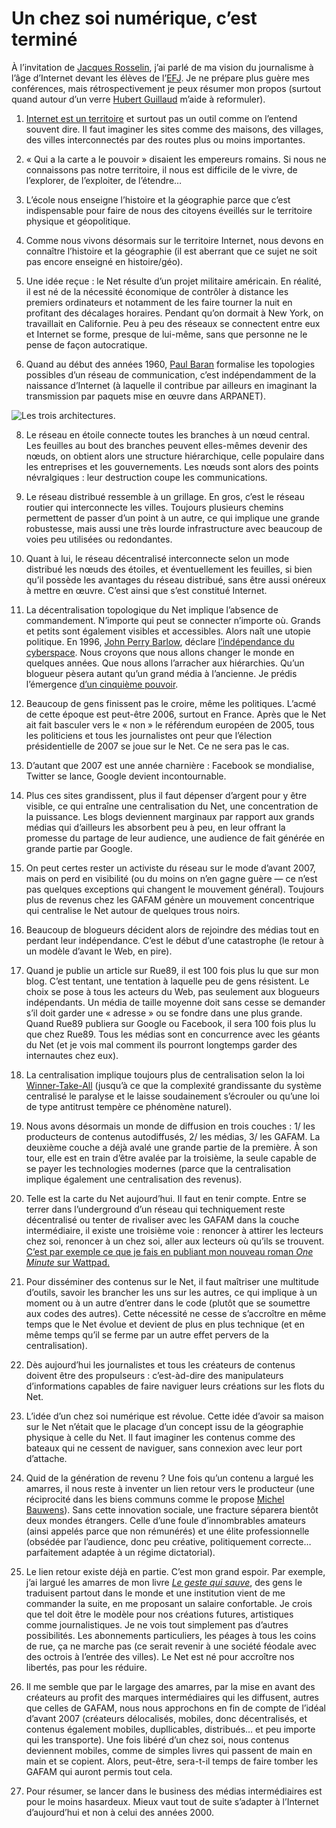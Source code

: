 # Un chez soi numérique, c&#8217;est terminé

À l’invitation de [Jacques Rosselin](https://twitter.com/rosselin), j’ai parlé de ma vision du journalisme à l’âge d’Internet devant les élèves de l’[EFJ](http://www.efj.fr/). Je ne prépare plus guère mes conférences, mais rétrospectivement je peux résumer mon propos (surtout quand autour d’un verre [Hubert Guillaud](http://www.internetactu.net/author/hubert/) m’aide à reformuler).<span id="more-42591"></span>

1. [Internet est un territoire](https://tcrouzet.com/tag/territoire/) et surtout pas un outil comme on l’entend souvent dire. Il faut imaginer les sites comme des maisons, des villages, des villes interconnectés par des routes plus ou moins importantes.

2. « Qui a la carte a le pouvoir » disaient les empereurs romains. Si nous ne connaissons pas notre territoire, il nous est difficile de le vivre, de l’explorer, de l’exploiter, de l’étendre…

3. L’école nous enseigne l’histoire et la géographie parce que c’est indispensable pour faire de nous des citoyens éveillés sur le territoire physique et géopolitique.

4. Comme nous vivons désormais sur le territoire Internet, nous devons en connaître l’histoire et la géographie (il est aberrant que ce sujet ne soit pas encore enseigné en histoire/géo).

5. Une idée reçue : le Net résulte d’un projet militaire américain. En réalité, il est né de la nécessité économique de contrôler à distance les premiers ordinateurs et notamment de les faire tourner la nuit en profitant des décalages horaires. Pendant qu’on dormait à New York, on travaillait en Californie. Peu à peu des réseaux se connectent entre eux et Internet se forme, presque de lui-même, sans que personne ne le pense de façon autocratique.

6. Quand au début des années 1960, [Paul Baran](https://en.wikipedia.org/wiki/Paul_Baran) formalise les topologies possibles d’un réseau de communication, c’est indépendamment de la naissance d’Internet (à laquelle il contribue par ailleurs en imaginant la transmission par paquets mise en œuvre dans ARPANET).

![Les trois architectures.](https://tcrouzet.com/images_tc/2015/10/paul.jpg)

8. Le réseau en étoile connecte toutes les branches à un nœud central. Les feuilles au bout des branches peuvent elles-mêmes devenir des nœuds, on obtient alors une structure hiérarchique, celle populaire dans les entreprises et les gouvernements. Les nœuds sont alors des points névralgiques : leur destruction coupe les communications.

9. Le réseau distribué ressemble à un grillage. En gros, c’est le réseau routier qui interconnecte les villes. Toujours plusieurs chemins permettent de passer d’un point à un autre, ce qui implique une grande robustesse, mais aussi une très lourde infrastructure avec beaucoup de voies peu utilisées ou redondantes.

10. Quant à lui, le réseau décentralisé interconnecte selon un mode distribué les nœuds des étoiles, et éventuellement les feuilles, si bien qu’il possède les avantages du réseau distribué, sans être aussi onéreux à mettre en œuvre. C’est ainsi que s’est constitué Internet.

11. La décentralisation topologique du Net implique l’absence de commandement. N’importe qui peut se connecter n’importe où. Grands et petits sont également visibles et accessibles. Alors naît une utopie politique. En 1996, [John Perry Barlow](https://fr.wikipedia.org/wiki/John_Perry_Barlow), déclare [l’indépendance du cyberspace](http://editions-hache.com/essais/barlow/barlow2.html). Nous croyons que nous allons changer le monde en quelques années. Que nous allons l’arracher aux hiérarchies. Qu’un blogueur pèsera autant qu’un grand média à l’ancienne. Je prédis l’émergence [d’un cinquième pouvoir](https://tcrouzet.com/le-cinquieme-pouvoir/).

12. Beaucoup de gens finissent pas le croire, même les politiques. L’acmé de cette époque est peut-être 2006, surtout en France. Après que le Net ait fait basculer vers le « non » le référendum européen de 2005, tous les politiciens et tous les journalistes ont peur que l’élection présidentielle de 2007 se joue sur le Net. Ce ne sera pas le cas.

13. D’autant que 2007 est une année charnière : Facebook se mondialise, Twitter se lance, Google devient incontournable.

14. Plus ces sites grandissent, plus il faut dépenser d’argent pour y être visible, ce qui entraîne une centralisation du Net, une concentration de la puissance. Les blogs deviennent marginaux par rapport aux grands médias qui d’ailleurs les absorbent peu à peu, en leur offrant la promesse du partage de leur audience, une audience de fait générée en grande partie par Google.

15. On peut certes rester un activiste du réseau sur le mode d’avant 2007, mais on perd en visibilité (ou du moins on n’en gagne guère — ce n’est pas quelques exceptions qui changent le mouvement général). Toujours plus de revenus chez les GAFAM génère un mouvement concentrique qui centralise le Net autour de quelques trous noirs.

16. Beaucoup de blogueurs décident alors de rejoindre des médias tout en perdant leur indépendance. C’est le début d’une catastrophe (le retour à un modèle d’avant le Web, en pire).

17. Quand je publie un article sur Rue89, il est 100 fois plus lu que sur mon blog. C’est tentant, une tentation à laquelle peu de gens résistent. Le choix se pose à tous les acteurs du Web, pas seulement aux blogueurs indépendants. Un média de taille moyenne doit sans cesse se demander s’il doit garder une « adresse » ou se fondre dans une plus grande. Quand Rue89 publiera sur Google ou Facebook, il sera 100 fois plus lu que chez Rue89. Tous les médias sont en concurrence avec les géants du Net (et je vois mal comment ils pourront longtemps garder des internautes chez eux).

18. La centralisation implique toujours plus de centralisation selon la loi [Winner-Take-All](https://en.wikipedia.org/wiki/Winner-take-all_(computing)) (jusqu’à ce que la complexité grandissante du système centralisé le paralyse et le laisse soudainement s’écrouler ou qu’une loi de type antitrust tempère ce phénomène naturel).

19. Nous avons désormais un monde de diffusion en trois couches : 1/ les producteurs de contenus autodiffusés, 2/ les médias, 3/ les GAFAM. La deuxième couche a déjà avalé une grande partie de la première. À son tour, elle est en train d’être avalée par la troisième, la seule capable de se payer les technologies modernes (parce que la centralisation implique également une centralisation des revenus).

20. Telle est la carte du Net aujourd’hui. Il faut en tenir compte. Entre se terrer dans l’underground d’un réseau qui techniquement reste décentralisé ou tenter de rivaliser avec les GAFAM dans la couche intermédiaire, il existe une troisième voie : renoncer à attirer les lecteurs chez soi, renoncer à un chez soi, aller aux lecteurs où qu’ils se trouvent. [C’est par exemple ce que je fais en publiant mon nouveau roman *One Minute* sur Wattpad.](http://www.wattpad.com/story/29694130-1-minute)

21. Pour disséminer des contenus sur le Net, il faut maîtriser une multitude d’outils, savoir les brancher les uns sur les autres, ce qui implique à un moment ou à un autre d’entrer dans le code (plutôt que se soumettre aux codes des autres). Cette nécessité ne cesse de s’accroître en même temps que le Net évolue et devient de plus en plus technique (et en même temps qu’il se ferme par un autre effet pervers de la centralisation).

22. Dès aujourd’hui les journalistes et tous les créateurs de contenus doivent être des propulseurs : c’est-àd-dire des manipulateurs d’informations capables de faire naviguer leurs créations sur les flots du Net.

23. L’idée d’un chez soi numérique est révolue. Cette idée d’avoir sa maison sur le Net n’était que le placage d’un concept issu de la géographie physique à celle du Net. Il faut imaginer les contenus comme des bateaux qui ne cessent de naviguer, sans connexion avec leur port d’attache.

24. Quid de la génération de revenu ? Une fois qu’un contenu a largué les amarres, il nous reste à inventer un lien retour vers le producteur (une réciprocité dans les biens communs comme le propose [Michel Bauwens](http://p2pfoundation.net/index.php/Main_Page)). Sans cette innovation sociale, une fracture séparera bientôt deux mondes étrangers. Celle d’une foule d’innombrables amateurs (ainsi appelés parce que non rémunérés) et une élite professionnelle (obsédée par l’audience, donc peu créative, politiquement correcte… parfaitement adaptée à un régime dictatorial).

25. Le lien retour existe déjà en partie. C’est mon grand espoir. Par exemple, j’ai largué les amarres de mon livre [*Le geste qui sauve*](https://tcrouzet.com/le-geste-qui-sauve/), des gens le traduisent partout dans le monde et une institution vient de me commander la suite, en me proposant un salaire confortable. Je crois que tel doit être le modèle pour nos créations futures, artistiques comme journalistiques. Je ne vois tout simplement pas d’autres possibilités. Les abonnements particuliers, les péages à tous les coins de rue, ça ne marche pas (ce serait revenir à une société féodale avec des octrois à l’entrée des villes). Le Net est né pour accroître nos libertés, pas pour les réduire.

26. Il me semble que par le largage des amarres, par la mise en avant des créateurs au profit des marques intermédiaires qui les diffusent, autres que celles de GAFAM, nous nous approchons en fin de compte de l’idéal d’avant 2007 (créateurs délocalisés, mobiles, donc décentralisés, et contenus également mobiles, dupllicables, distribués… et peu importe qui les transporte). Une fois libéré d’un chez soi, nous contenus deviennent mobiles, comme de simples livres qui passent de main en main et se copient. Alors, peut-être, sera-t-il temps de faire tomber les GAFAM qui auront permis tout cela.

27. Pour résumer, se lancer dans le business des médias intermédiaires est pour le moins hasardeux. Mieux vaut tout de suite s’adapter à l’Internet d’aujourd’hui et non à celui des années 2000.